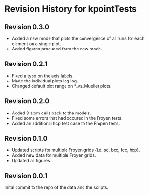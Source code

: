 # Revision History for kpointTests

## Revision 0.3.0

- Added a new mode that plots the convergence of all runs for each element on a single plot.
- Added figures produced from the new mode.

## Revision 0.2.1

- Fixed a typo on the axis labels.
- Made the individual plots log log.
- Changed default plot range on *_vs_Mueller plots.

## Revision 0.2.0

- Added 3 atom cells back to the models.
- Fixed some errors that had occured in the Froyen tests.
- Added an additional hcp test case to the Fropen tests.

## Revision 0.1.0

- Updated scripts for multiple Froyen grids {i.e. sc, bcc, fcc, hcp}.
- Added new data for multiple Froyen grids.
- Updated all figures.

## Revision 0.0.1

Inital commit to the repo of the data and the scripts.